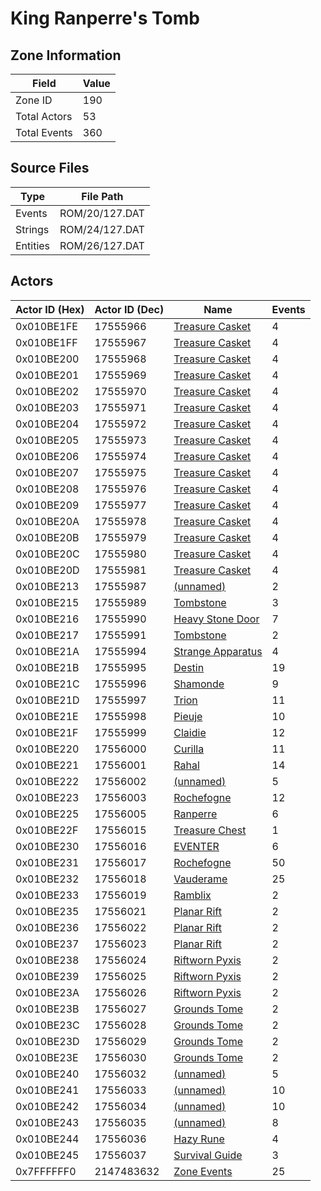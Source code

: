 # King Ranperre's Tomb

## Zone Information

| Field        |   Value |
|--------------|---------|
| Zone ID      |     190 |
| Total Actors |      53 |
| Total Events |     360 |

## Source Files

| Type     | File Path      |
|----------|----------------|
| Events   | ROM/20/127.DAT |
| Strings  | ROM/24/127.DAT |
| Entities | ROM/26/127.DAT |

## Actors

| Actor ID (Hex)   |   Actor ID (Dec) | Name                                                       |   Events |
|------------------|------------------|------------------------------------------------------------|----------|
| 0x010BE1FE       |         17555966 | [Treasure Casket](./17555966%20-%20Treasure%20Casket/)     |        4 |
| 0x010BE1FF       |         17555967 | [Treasure Casket](./17555967%20-%20Treasure%20Casket/)     |        4 |
| 0x010BE200       |         17555968 | [Treasure Casket](./17555968%20-%20Treasure%20Casket/)     |        4 |
| 0x010BE201       |         17555969 | [Treasure Casket](./17555969%20-%20Treasure%20Casket/)     |        4 |
| 0x010BE202       |         17555970 | [Treasure Casket](./17555970%20-%20Treasure%20Casket/)     |        4 |
| 0x010BE203       |         17555971 | [Treasure Casket](./17555971%20-%20Treasure%20Casket/)     |        4 |
| 0x010BE204       |         17555972 | [Treasure Casket](./17555972%20-%20Treasure%20Casket/)     |        4 |
| 0x010BE205       |         17555973 | [Treasure Casket](./17555973%20-%20Treasure%20Casket/)     |        4 |
| 0x010BE206       |         17555974 | [Treasure Casket](./17555974%20-%20Treasure%20Casket/)     |        4 |
| 0x010BE207       |         17555975 | [Treasure Casket](./17555975%20-%20Treasure%20Casket/)     |        4 |
| 0x010BE208       |         17555976 | [Treasure Casket](./17555976%20-%20Treasure%20Casket/)     |        4 |
| 0x010BE209       |         17555977 | [Treasure Casket](./17555977%20-%20Treasure%20Casket/)     |        4 |
| 0x010BE20A       |         17555978 | [Treasure Casket](./17555978%20-%20Treasure%20Casket/)     |        4 |
| 0x010BE20B       |         17555979 | [Treasure Casket](./17555979%20-%20Treasure%20Casket/)     |        4 |
| 0x010BE20C       |         17555980 | [Treasure Casket](./17555980%20-%20Treasure%20Casket/)     |        4 |
| 0x010BE20D       |         17555981 | [Treasure Casket](./17555981%20-%20Treasure%20Casket/)     |        4 |
| 0x010BE213       |         17555987 | [(unnamed)](./17555987/)                                   |        2 |
| 0x010BE215       |         17555989 | [Tombstone](./17555989%20-%20Tombstone/)                   |        3 |
| 0x010BE216       |         17555990 | [Heavy Stone Door](./17555990%20-%20Heavy%20Stone%20Door/) |        7 |
| 0x010BE217       |         17555991 | [Tombstone](./17555991%20-%20Tombstone/)                   |        2 |
| 0x010BE21A       |         17555994 | [Strange Apparatus](./17555994%20-%20Strange%20Apparatus/) |        4 |
| 0x010BE21B       |         17555995 | [Destin](./17555995%20-%20Destin/)                         |       19 |
| 0x010BE21C       |         17555996 | [Shamonde](./17555996%20-%20Shamonde/)                     |        9 |
| 0x010BE21D       |         17555997 | [Trion](./17555997%20-%20Trion/)                           |       11 |
| 0x010BE21E       |         17555998 | [Pieuje](./17555998%20-%20Pieuje/)                         |       10 |
| 0x010BE21F       |         17555999 | [Claidie](./17555999%20-%20Claidie/)                       |       12 |
| 0x010BE220       |         17556000 | [Curilla](./17556000%20-%20Curilla/)                       |       11 |
| 0x010BE221       |         17556001 | [Rahal](./17556001%20-%20Rahal/)                           |       14 |
| 0x010BE222       |         17556002 | [(unnamed)](./17556002/)                                   |        5 |
| 0x010BE223       |         17556003 | [Rochefogne](./17556003%20-%20Rochefogne/)                 |       12 |
| 0x010BE225       |         17556005 | [Ranperre](./17556005%20-%20Ranperre/)                     |        6 |
| 0x010BE22F       |         17556015 | [Treasure Chest](./17556015%20-%20Treasure%20Chest/)       |        1 |
| 0x010BE230       |         17556016 | [EVENTER](./17556016%20-%20EVENTER/)                       |        6 |
| 0x010BE231       |         17556017 | [Rochefogne](./17556017%20-%20Rochefogne/)                 |       50 |
| 0x010BE232       |         17556018 | [Vauderame](./17556018%20-%20Vauderame/)                   |       25 |
| 0x010BE233       |         17556019 | [Ramblix](./17556019%20-%20Ramblix/)                       |        2 |
| 0x010BE235       |         17556021 | [Planar Rift](./17556021%20-%20Planar%20Rift/)             |        2 |
| 0x010BE236       |         17556022 | [Planar Rift](./17556022%20-%20Planar%20Rift/)             |        2 |
| 0x010BE237       |         17556023 | [Planar Rift](./17556023%20-%20Planar%20Rift/)             |        2 |
| 0x010BE238       |         17556024 | [Riftworn Pyxis](./17556024%20-%20Riftworn%20Pyxis/)       |        2 |
| 0x010BE239       |         17556025 | [Riftworn Pyxis](./17556025%20-%20Riftworn%20Pyxis/)       |        2 |
| 0x010BE23A       |         17556026 | [Riftworn Pyxis](./17556026%20-%20Riftworn%20Pyxis/)       |        2 |
| 0x010BE23B       |         17556027 | [Grounds Tome](./17556027%20-%20Grounds%20Tome/)           |        2 |
| 0x010BE23C       |         17556028 | [Grounds Tome](./17556028%20-%20Grounds%20Tome/)           |        2 |
| 0x010BE23D       |         17556029 | [Grounds Tome](./17556029%20-%20Grounds%20Tome/)           |        2 |
| 0x010BE23E       |         17556030 | [Grounds Tome](./17556030%20-%20Grounds%20Tome/)           |        2 |
| 0x010BE240       |         17556032 | [(unnamed)](./17556032/)                                   |        5 |
| 0x010BE241       |         17556033 | [(unnamed)](./17556033/)                                   |       10 |
| 0x010BE242       |         17556034 | [(unnamed)](./17556034/)                                   |       10 |
| 0x010BE243       |         17556035 | [(unnamed)](./17556035/)                                   |        8 |
| 0x010BE244       |         17556036 | [Hazy Rune](./17556036%20-%20Hazy%20Rune/)                 |        4 |
| 0x010BE245       |         17556037 | [Survival Guide](./17556037%20-%20Survival%20Guide/)       |        3 |
| 0x7FFFFFF0       |       2147483632 | [Zone Events](./Zone%20Events/)                            |       25 |